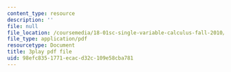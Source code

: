 ```yaml
---
content_type: resource
description: ''
file: null
file_location: /coursemedia/18-01sc-single-variable-calculus-fall-2010/98efc8351771ecacd32c109e58cba781_D7nf7pKddwM.pdf
file_type: application/pdf
resourcetype: Document
title: 3play pdf file
uid: 98efc835-1771-ecac-d32c-109e58cba781
---
```

